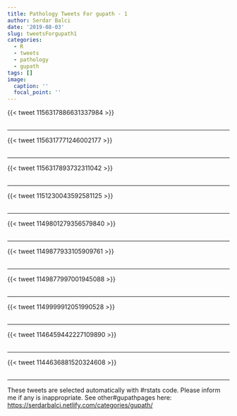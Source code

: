 ```yaml
---
title: Pathology Tweets For gupath - 1
author: Serdar Balci
date: '2019-08-03'
slug: tweetsForgupath1
categories:
  - R
  - tweets
  - pathology
  - gupath
tags: []
image:
  caption: ''
  focal_point: ''
---
```



{{< tweet 1156317886631337984 >}}
<br>
<br>
<hr>
{{< tweet 1156317771246002177 >}}
<br>
<br>
<hr>
{{< tweet 1156317893732311042 >}}
<br>
<br>
<hr>
{{< tweet 1151230043592581125 >}}
<br>
<br>
<hr>
{{< tweet 1149801279356579840 >}}
<br>
<br>
<hr>
{{< tweet 1149877933105909761 >}}
<br>
<br>
<hr>
{{< tweet 1149877997001945088 >}}
<br>
<br>
<hr>
{{< tweet 1149999912051990528 >}}
<br>
<br>
<hr>
{{< tweet 1146459442227109890 >}}
<br>
<br>
<hr>
{{< tweet 1144636881520324608 >}}
<br>
<br>
<hr>


These tweets are selected automatically with #rstats code. Please inform me if any is inappropriate.
See other#gupathpages here: https://serdarbalci.netlify.com/categories/gupath/
